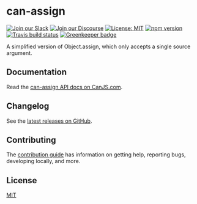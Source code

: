 # can-assign

[![Join our Slack](https://img.shields.io/badge/slack-join%20chat-611f69.svg)](https://www.bitovi.com/community/slack?utm_source=badge&utm_medium=badge&utm_campaign=pr-badge&utm_content=badge)
[![Join our Discourse](https://img.shields.io/discourse/https/forums.bitovi.com/posts.svg)](https://forums.bitovi.com/?utm_source=badge&utm_medium=badge&utm_campaign=pr-badge&utm_content=badge)
[![License: MIT](https://img.shields.io/badge/license-MIT-blue.svg)](https://github.com/canjs/can-assign/blob/master/LICENSE)
[![npm version](https://badge.fury.io/js/can-assign.svg)](https://www.npmjs.com/package/can-assign)
[![Travis build status](https://travis-ci.org/canjs/can-assign.svg?branch=master)](https://travis-ci.org/canjs/can-assign)
[![Greenkeeper badge](https://badges.greenkeeper.io/canjs/can-assign.svg)](https://greenkeeper.io/)

A simplified version of Object.assign, which only accepts a single source argument.

## Documentation

Read the [can-assign API docs on CanJS.com](https://canjs.com/doc/can-assign.html).

## Changelog

See the [latest releases on GitHub](https://github.com/canjs/can-assign/releases).

## Contributing

The [contribution guide](https://github.com/canjs/can-assign/blob/master/CONTRIBUTING.md) has information on getting help, reporting bugs, developing locally, and more.

## License

[MIT](https://github.com/canjs/can-assign/blob/master/LICENSE)

